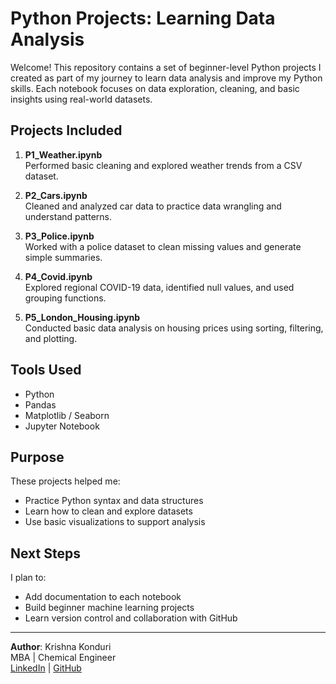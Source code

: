 #  Python Projects: Learning Data Analysis

Welcome! This repository contains a set of beginner-level Python projects I created as part of my journey to learn data analysis and improve my Python skills. Each notebook focuses on data exploration, cleaning, and basic insights using real-world datasets.

##  Projects Included

1. **P1_Weather.ipynb**  
   Performed basic cleaning and explored weather trends from a CSV dataset.

2. **P2_Cars.ipynb**  
   Cleaned and analyzed car data to practice data wrangling and understand patterns.

3. **P3_Police.ipynb**  
   Worked with a police dataset to clean missing values and generate simple summaries.

4. **P4_Covid.ipynb**  
   Explored regional COVID-19 data, identified null values, and used grouping functions.

5. **P5_London_Housing.ipynb**  
   Conducted basic data analysis on housing prices using sorting, filtering, and plotting.

##  Tools Used

- Python
- Pandas
- Matplotlib / Seaborn
- Jupyter Notebook

##  Purpose

These projects helped me:
- Practice Python syntax and data structures
- Learn how to clean and explore datasets
- Use basic visualizations to support analysis

##  Next Steps

I plan to:
- Add documentation to each notebook
- Build beginner machine learning projects
- Learn version control and collaboration with GitHub

---

 **Author**: Krishna Konduri  
 MBA | Chemical Engineer  
 [LinkedIn](https://www.linkedin.com/in/krishnakonduri) | [GitHub](https://github.com/Krishnaosu)

